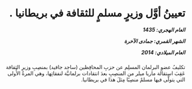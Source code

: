 <h1 dir="rtl">تعيينُ أوَّل وزيرٍ مسلمٍ للثقافة في بريطانيا .</h1>

<h5 dir="rtl">العام الهجري:  1435

الشهر القمري: جمادى الآخرة

العام الميلادي: 2014</h5>

<p dir="rtl">تكليفُ عضوِ البرلمان المسلِم عن حزبِ المحافِظين (ساجد جافيد) بمنصِبِ وزيرِ الثقافة عَقِبَ استقالة ماريا ميلر من المنصِبِ بعدَ انتقادات برلمانيَّة لنفقاتِها، وهي المرةُ الأُولى التي يتولَّى فيها مسلمٌ منصِبًا مِثلَ هذا في بريطانيا.</p></br>
